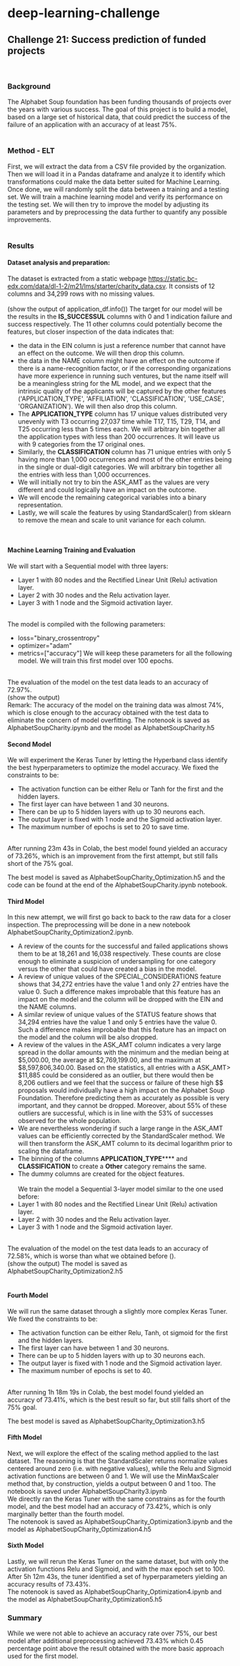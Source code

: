# deep-learning-challenge
## Challenge 21: Success prediction of funded projects
<br>

### Background
The Alphabet Soup foundation has been funding thousands of projects over the years with various success. The goal of this project is to build a model, based on a large set of historical data, that could predict the success of the failure of an application with an accuracy of at least 75%.<br>
<br>

### Method - ELT
First, we will extract the data from a CSV file provided by the organization. Then we will load it in a Pandas dataframe and analyze it to identify which transformations could make the data better suited for Machine Learning.<br>
Once done, we will randomly split the data between a training and a testing set. We will train a machine learning model and verify its performance on the testing set. We will then try to improve the model by adjusting its parameters and by preprocessing the data further to quantify any possible improvements.<br>
<br>

### Results
#### Dataset analysis and preparation:<br>
The dataset is extracted from a static webpage https://static.bc-edx.com/data/dl-1-2/m21/lms/starter/charity_data.csv. It consists of 12 columns and 34,299 rows with no missing values.<br>
<br>
(show the output of application_df.info())
The target for our model will be the results in the **IS_SUCCESSUL** columns with 0 and 1 indication failure and success respectively. The 11 other columns could potentially become the features, but closer inspection of the data indicates that:

- the data in the EIN column is just a reference number that cannot have an effect on the outcome. We will then drop this column.
- the data in the NAME column might have an effect on the outcome if there is a name-recognition factor, or if the corresponding organizations have more experience in running such ventures, but the name itself will be a meaningless string for the ML model, and we expect that the intrinsic quality of the applicants will be captured by the other features ('APPLICATION_TYPE', 'AFFILIATION', 'CLASSIFICATION', 'USE_CASE', 'ORGANIZATION'). We will then also drop this column.
- The **APPLICATION_TYPE** column has 17 unique values distributed very unevenly with T3 occurring 27,037 time while T17, T15, T29, T14, and T25 occurring less than 5 times each. We will arbitrary bin together all the application types with less than 200 occurrences. It will leave us with 9 categories from the 17 original ones.
- Similarly, the **CLASSIFICATION** column has 71 unique entries with only 5 having more than 1,000 occurrences and most of the other entries being in the single or dual-digit categories. We will arbitrary bin together all the entries with less than 1,000 occurrences. <br>
- We will initially not try to bin the ASK_AMT as the values are very different and could logically have an impact on the outcome.
- We will encode the remaining categorical variables into a binary representation.
- Lastly, we will scale the features by using StandardScaler() from sklearn to remove the mean and scale to unit variance for each column.
<br>

#### Machine Learning Training and Evaluation
We will start with a Sequential model with three layers:
- Layer 1 with 80 nodes and the Rectified Linear Unit (Relu) activation layer.
- Layer 2 with 30 nodes and the Relu activation layer.
- Layer 3 with 1 node and the Sigmoid activation layer.
<br>
The model is compiled with the following parameters:

- loss="binary_crossentropy"
- optimizer="adam"
- metrics=["accuracy"]
We will keep these parameters for all the following model. We will train this first model over 100 epochs.
<br>
The evaluation of the model on the test data leads to an accuracy of 72.97%.<br>
(show the output)
<br>
Remark: The accuracy of the model on the training data was almost 74%, which is close enough to the accuracy obtained with the test data to eliminate the concern of model overfitting.
The notenook is saved as AlphabetSoupCharity.ipynb and the model as AlphabetSoupCharity.h5


#### Second Model
We will experiment the Keras Tuner by letting the Hyperband class identify the best hyperparameters to optimize the model accuracy. We fixed the constraints to be:
- The activation function can be either Relu or Tanh for the first and the hidden layers.
- The first layer can have between 1 and 30 neurons.
- There can be up to 5 hidden layers with up to 30 neurons each.
- The output layer is fixed with 1 node and the Sigmoid activation layer.
- The maximum number of epochs is set to 20 to save time.
<br>
After running 23m 43s in Colab, the best model found yielded an accuracy of 73.26%, which is an improvement from the first attempt, but still falls short of the 75% goal.

The best model is saved as AlphabetSoupCharity_Optimization.h5 and the code can be found at the end of the AlphabetSoupCharity.ipynb notebook.

#### Third Model
In this new attempt, we will first go back to back to the raw data for a closer inspection. The preprocessing will be done in a new notebook AlphabetSoupCharity_Optimization2.ipynb.<br>
- A review of the counts for the successful and failed applications shows them to be at 18,261 and 16,038 respectively. These counts are close enough to eliminate a suspicion of undersampling for one category versus the other that could have created a bias in the model.
- A  review of unique values of the SPECIAL_CONSIDERATIONS feature shows that 34,272 entries have the value 1 and only 27 entries have the value 0. Such a difference makes improbable that this feature has an impact on the model and the column will be dropped with the EIN and the NAME columns.
- A similar review of unique values of the STATUS feature shows that 34,294 entries have the value 1 and only 5 entries have the value 0. Such a difference makes improbable that this feature has an impact on the model and the column will be also dropped.
- A review of the values in the ASK_AMT column indicates a very large spread in the dollar amounts with the minimum and the median being at $5,000.00, the average at $2,769,199.00, and the maximum at $8,597,806,340.00. Based on the statistics, all entries with a ASK_AMT> $11,885 could be considered as an outlier, but there would then be 8,206 outliers and we feel that the success or failure of these high $$ proposals would individually have a high impact on the Alphabet Soup Foundation. Therefore predicting them as accurately as possible is very important, and they cannot be dropped. Moreover, about 55% of these outliers are successful, which is in line with the 53% of successes observed for the whole population.
- We are nevertheless wondering if such a large range in the ASK_AMT values can be efficiently corrected by the StandardScaler method. We will then transform the ASK_AMT column to its decimal logarithm prior to scaling the dataframe.
- The binning of the columns **APPLICATION_TYPE****** and **CLASSIFICATION** to create a **Other** category remains the same.
- The dummy columns are created for the object features.
<br><br>
We train the model a Sequential 3-layer model similar to the one used before:
- Layer 1 with 80 nodes and the Rectified Linear Unit (Relu) activation layer.
- Layer 2 with 30 nodes and the Relu activation layer.
- Layer 3 with 1 node and the Sigmoid activation layer.
<br>
The evaluation of the model on the test data leads to an accuracy of 72.58%, which is worse than what we obtained before ().<br>
(show the output)
The model is saved as AlphabetSoupCharity_Optimization2.h5
<br>
<br>

#### Fourth Model
We will run the same dataset through a slightly more complex Keras Tuner. We fixed the constraints to be:
- The activation function can be either Relu, Tanh, ot sigmoid for the first and the hidden layers.
- The first layer can have between 1 and 30 neurons.
- There can be up to 5 hidden layers with up to 30 neurons each.
- The output layer is fixed with 1 node and the Sigmoid activation layer.
- The maximum number of epochs is set to 40.
<br>
After running 1h 18m 19s in Colab, the best model found yielded an accuracy of 73.41%, which is the best result so far, but still falls short of the 75% goal.

The best model is saved as AlphabetSoupCharity_Optimization3.h5

#### Fifth Model
Next, we will explore the effect of the scaling method applied to the last dataset. The reasoning is that the StandardScaler returns normalize values centered around zero (i.e. with negative values), while the Relu and Sigmoid activation functions are between 0 and 1. We will use the MinMaxScaler method that, by construction, yields a output between 0 and 1 too. The notebook is saved under AlphabetSoupCharity3.ipynb<br>
We  directly ran the Keras Tuner with the same constrains as for the fourth model, and the best model had an accuracy of  73.42%, which is only marginally better than the fourth model.<br>
The notenook is saved as AlphabetSoupCharity_Optimization3.ipynb and the model as AlphabetSoupCharity_Optimization4.h5

#### Sixth Model
Lastly, we will rerun the Keras Tuner on the same dataset, but with only the activation functions Relu and Sigmoid, and with the max epoch set to 100. After 5h 12m 43s, the tuner identified a set of hyperparameters yielding an accuracy results of 73.43%.<br>
The notenook is saved as AlphabetSoupCharity_Optimization4.ipynb and the model as AlphabetSoupCharity_Optimization5.h5

### Summary
While we were not able to achieve an accuracy rate over 75%, our best model after additional preprocessing achieved 73.43% which 0.45 percentage point above the result obtained with the more basic approach used for the first model.










